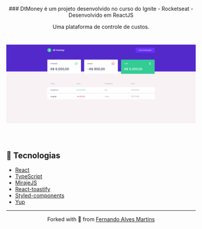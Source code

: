 <p align="center">
### DtMoney é um projeto desenvolvido no curso do Ignite - Rocketseat - Desenvolvido em ReactJS
</p>
<p align="center">
Uma plataforma de controle de custos. 
</p>

<h1 align="center">
    <img alt="DtMoney" title="DtMoney" src="https://github.com/ferferq/dtmoney/blob/main/layout.png?raw=true" />
</h1>

<br>

## 🧪 Tecnologias

- [React](https://reactjs.org)
- [TypeScript](https://www.typescriptlang.org/)
- [MirajeJS](https://miragejs.com/)
- [React-toastify](https://www.npmjs.com/package/react-toastify)
- [Styled-components](https://styled-components.com/)
- [Yup](https://www.npmjs.com/package/yup)

---

<p align="center">Forked with 💜 from <a href="https://github.com/ferferq">Fernando Alves Martins</a></p>

